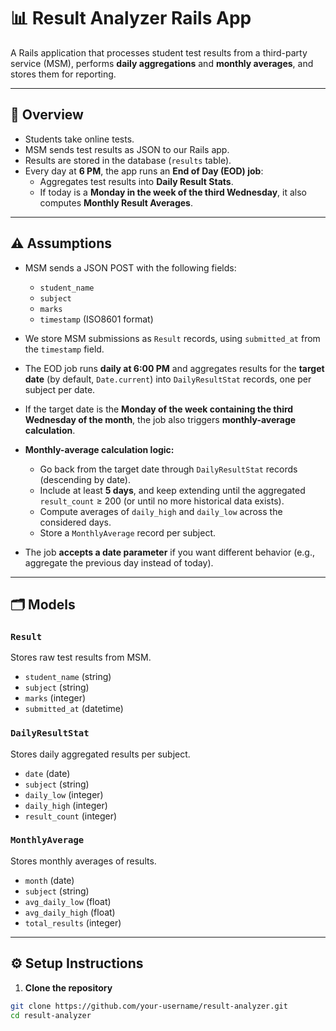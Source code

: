# 📊 Result Analyzer Rails App

A Rails application that processes student test results from a third-party service (MSM), performs **daily aggregations** and **monthly averages**, and stores them for reporting.

---

## 🚀 Overview

- Students take online tests.
- MSM sends test results as JSON to our Rails app.
- Results are stored in the database (`results` table).
- Every day at **6 PM**, the app runs an **End of Day (EOD) job**:
  - Aggregates test results into **Daily Result Stats**.
  - If today is a **Monday in the week of the third Wednesday**, it also computes **Monthly Result Averages**.

---

## ⚠️ Assumptions

- MSM sends a JSON POST with the following fields:
  - `student_name`  
  - `subject`  
  - `marks`  
  - `timestamp` (ISO8601 format)  
- We store MSM submissions as `Result` records, using `submitted_at` from the `timestamp` field.  

- The EOD job runs **daily at 6:00 PM** and aggregates results for the **target date** (by default, `Date.current`) into `DailyResultStat` records, one per subject per date.  

- If the target date is the **Monday of the week containing the third Wednesday of the month**, the job also triggers **monthly-average calculation**.  

- **Monthly-average calculation logic:**
  - Go back from the target date through `DailyResultStat` records (descending by date).  
  - Include at least **5 days**, and keep extending until the aggregated `result_count` ≥ 200 (or until no more historical data exists).  
  - Compute averages of `daily_high` and `daily_low` across the considered days.  
  - Store a `MonthlyAverage` record per subject.  

- The job **accepts a date parameter** if you want different behavior (e.g., aggregate the previous day instead of today).  

---

## 🗂 Models

### `Result`
Stores raw test results from MSM.
- `student_name` (string)  
- `subject` (string)  
- `marks` (integer)  
- `submitted_at` (datetime)  

### `DailyResultStat`
Stores daily aggregated results per subject.
- `date` (date)  
- `subject` (string)  
- `daily_low` (integer)  
- `daily_high` (integer)  
- `result_count` (integer)  

### `MonthlyAverage`
Stores monthly averages of results.
- `month` (date)  
- `subject` (string)  
- `avg_daily_low` (float)  
- `avg_daily_high` (float)  
- `total_results` (integer)  

---

## ⚙️ Setup Instructions

1. **Clone the repository**

```bash
git clone https://github.com/your-username/result-analyzer.git
cd result-analyzer
